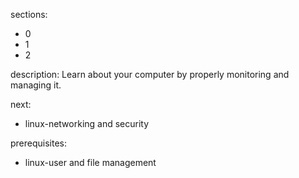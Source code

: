 sections:
  - 0
  - 1
  - 2

description: Learn about your computer by properly monitoring and managing it.

next:
  - linux-networking and security

prerequisites:
  - linux-user and file management
